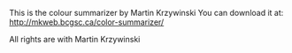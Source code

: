 This is the colour summarizer by Martin Krzywinski
You can download it at: http://mkweb.bcgsc.ca/color-summarizer/

All rights are with Martin Krzywinski
